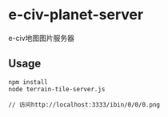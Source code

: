 # e-civ-planet-server
e-civ地图图片服务器

## Usage
```Shell
npm install
node terrain-tile-server.js

// 访问http://localhost:3333/ibin/0/0/0.png
```